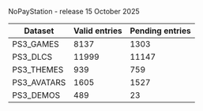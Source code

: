NoPayStation - release 15 October 2025

|  Dataset  |Valid entries|Pending entries|
|-----------|-------------|---------------|
| PS3_GAMES |     8137    |      1303     |
|  PS3_DLCS |    11999    |     11147     |
| PS3_THEMES|     939     |      759      |
|PS3_AVATARS|     1605    |      1527     |
| PS3_DEMOS |     489     |       23      |